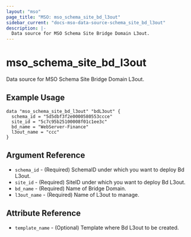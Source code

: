 ```yaml
---
layout: "mso"
page_title: "MSO: mso_schema_site_bd_l3out"
sidebar_current: "docs-mso-data-source-schema_site_bd_l3out"
description: |-
  Data source for MSO Schema Site Bridge Domain L3out.
---
```


# mso_schema_site_bd_l3out #

Data source for MSO Schema Site Bridge Domain L3out.

## Example Usage ##

```hcl
data "mso_schema_site_bd_l3out" "bdL3out" {
  schema_id = "5d5dbf3f2e0000580553ccce"
  site_id = "5c7c95b25100008f01c1ee3c"
  bd_name = "WebServer-Finance"
  l3out_name = "ccc"
}
```

## Argument Reference ##

* `schema_id` - (Required) SchemaID under which you want to deploy Bd L3out.
* `site_id` - (Required) SiteID under which you want to deploy Bd L3out.
* `bd_name` - (Required) Name of Bridge Domain.
* `l3out_name` - (Required) Name of L3out to manage.

## Attribute Reference ##

* `template_name` - (Optional) Template where Bd L3out to be created.
